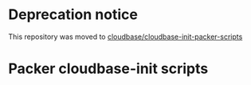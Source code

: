 # Deprecation notice

This repository was moved to [cloudbase/cloudbase-init-packer-scripts](https://github.com/cloudbase/cloudbase-init-packer-scripts)

# Packer cloudbase-init scripts
